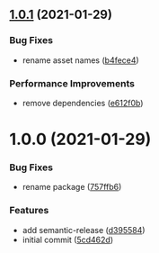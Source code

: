 ## [1.0.1](https://github.com/Hoishin/ff13-save-organizer/compare/v1.0.0...v1.0.1) (2021-01-29)


### Bug Fixes

* rename asset names ([b4fece4](https://github.com/Hoishin/ff13-save-organizer/commit/b4fece4fa7a22887c921aec3584746781e59ac88))


### Performance Improvements

* remove dependencies ([e612f0b](https://github.com/Hoishin/ff13-save-organizer/commit/e612f0be0889fe54293f27a2762cf88293d9d977))

# 1.0.0 (2021-01-29)


### Bug Fixes

* rename package ([757ffb6](https://github.com/Hoishin/ff13-save-organizer/commit/757ffb661c6fa3fa85e7a6c6958e86b858b7f7ab))


### Features

* add semantic-release ([d395584](https://github.com/Hoishin/ff13-save-organizer/commit/d395584eb979328e14cebb97d448f645a4a4b6a3))
* initial commit ([5cd462d](https://github.com/Hoishin/ff13-save-organizer/commit/5cd462d6a9eb8f6703baea1101ea7f97e45704ee))
